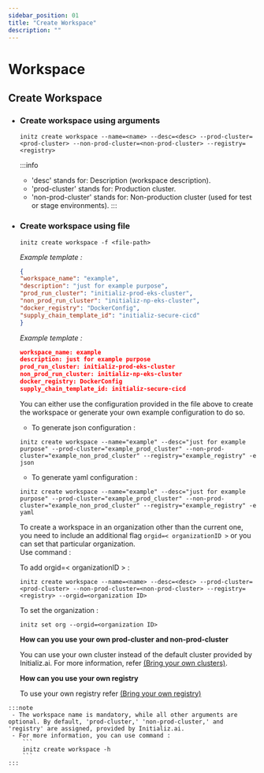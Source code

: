 ```yaml
---
sidebar_position: 01
title: "Create Workspace"
description: ""
---
```


# Workspace

 ## Create Workspace
     
     

   - ### Create workspace using arguments
     ```
     initz create workspace --name=<name> --desc=<desc> --prod-cluster=<prod-cluster> --non-prod-cluster=<non-prod-cluster> --registry=<registry>
     ```
    
     :::info
     - 'desc' stands for: Description (workspace description).
     - 'prod-cluster' stands for: Production cluster.
     - 'non-prod-cluster' stands for: Non-production cluster (used for test or stage environments).
     :::

   - ### Create workspace using file
     
     ```
     initz create workspace -f <file-path>
     ```
     
     *Example template :*

     ```json title="workspace.json"
     {
     "workspace_name": "example",
     "description": "just for example purpose",
     "prod_run_cluster": "initializ-prod-eks-cluster",
     "non_prod_run_cluster": "initializ-np-eks-cluster",
     "docker_registry": "DockerConfig",
     "supply_chain_template_id": "initializ-secure-cicd"
     }
     ```
    
     *Example template :*

     ```json title="workspace.yaml"
     workspace_name: example
     description: just for example purpose
     prod_run_cluster: initializ-prod-eks-cluster
     non_prod_run_cluster: initializ-np-eks-cluster
     docker_registry: DockerConfig
     supply_chain_template_id: initializ-secure-cicd
     ```

     You can either use the configuration provided in the file above to create the workspace or generate your own example configuration to do so.

     - To generate json configuration :
     ```
     initz create workspace --name="example" --desc="just for example purpose" --prod-cluster="example_prod_cluster" --non-prod-cluster="example_non_prod_cluster" --registry="example_registry" -e json
     ```
     
     - To generate yaml configuration :
     ```
     initz create workspace --name="example" --desc="just for example purpose" --prod-cluster="example_prod_cluster" --non-prod-cluster="example_non_prod_cluster" --registry="example_registry" -e yaml
     ```
      


     To create a workspace in an organization other than the current one, you need to include an additional flag `orgid=< organizationID >` or you can set that particular organization.\
     Use command :

     To add orgid=< organizationID > :
     ```
     initz create workspace --name=<name> --desc=<desc> --prod-cluster=<prod-cluster> --non-prod-cluster=<non-prod-cluster> --registry=<registry> --orgid=<organization ID>
     ```

     To set the organization :

     ```
     initz set org --orgid=<organization ID>
     ```
     **How can you use your own prod-cluster and non-prod-cluster**

     You can use your own cluster instead of the default cluster provided by Initializ.ai. For more information, refer [(Bring your own clusters)](http://localhost:3000/docs/Environment/clusters).

     **How can you use your own registry**

     To use your own registry refer [(Bring your own registry)](http://localhost:3000/docs/Environment/registry)


    :::note
     - The workspace name is mandatory, while all other arguments are optional. By default, 'prod-cluster,' 'non-prod-cluster,' and 'registry' are assigned, provided by Initializ.ai.
     - For more information, you can use command :
        ```
        initz create workspace -h
        ```
    :::